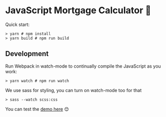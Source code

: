 # JavaScript Mortgage Calculator 🧮

Quick start:

```code
> yarn # npm install
> yarn build # npm run build
````

## Development

Run Webpack in watch-mode to continually compile the JavaScript as you work:

```code
> yarn watch # npm run watch
```

We use sass for styling, you can turn on watch-mode too for that

```code
> sass --watch scss:css
```

You can test the [demo here](https://bosspetta.github.io/JavaScript-Mortgage-Calculator/) 😊
